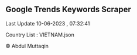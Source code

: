 

## Google Trends Keywords Scraper 
 
Last Update 10-06-2023 , 07:32:41

Country List :
VIETNAM.json



© Abdul Muttaqin 
